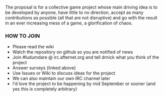 The proposal is for a collective game project whose main driving idea is to be developed by anyone, have little to no direction, accept as many contributions as possible (all that are not disruptive) and go with the result in an ever increasing mess of a game, a glorification of chaos.

### HOW TO JOIN
* Please read the wiki
* Watch the repository on github so you are notified of news
* Join #ludumdare @ irc.afternet.org and tell drnick what you think of the project
* Answer surveys (linked above)
* Use Issues or Wiki to discuss ideas for the project
* We can also maintain our own IRC channel later
* I'd love the project to be happening by mid September or sooner (and yes this is completely arbitrary)
